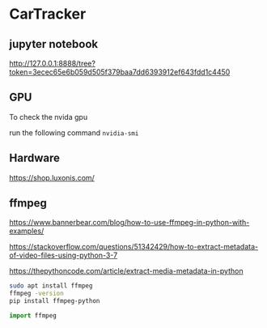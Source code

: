 # CarTracker


## jupyter notebook

<http://127.0.0.1:8888/tree?token=3ecec65e6b059d505f379baa7dd6393912ef643fdd1c4450>



## GPU
To check the nvida gpu

run the following command `nvidia-smi`


## Hardware

<https://shop.luxonis.com/>


## ffmpeg

<https://www.bannerbear.com/blog/how-to-use-ffmpeg-in-python-with-examples/>

<https://stackoverflow.com/questions/51342429/how-to-extract-metadata-of-video-files-using-python-3-7>

<https://thepythoncode.com/article/extract-media-metadata-in-python>

```bash
sudo apt install ffmpeg
ffmpeg -version
pip install ffmpeg-python
```

```python
import ffmpeg
```